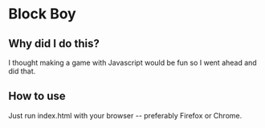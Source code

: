# Block Boy

## Why did I do this?

I thought making a game with Javascript would be fun so I went ahead and did that.

## How to use

Just run index.html with your browser -- preferably Firefox or Chrome.

